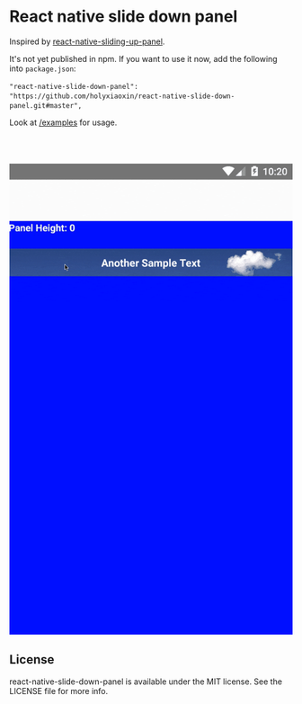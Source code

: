 # React native slide down panel

Inspired by [react-native-sliding-up-panel](https://github.com/ninamanalo19/react-native-sliding-up-panel).

It's not yet published in npm. If you want to use it now, add the following into `package.json`:

`"react-native-slide-down-panel": "https://github.com/holyxiaoxin/react-native-slide-down-panel.git#master",`

Look at [/examples](examples/sample.js) for usage.
<br>
<br>
<br>
<br>

<p align="center">
    <img src ="./slide-down.gif" />
</p>

## License

react-native-slide-down-panel is available under the MIT license. See the LICENSE file for more info.
